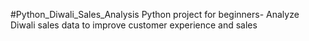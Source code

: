 #Python_Diwali_Sales_Analysis
Python project for beginners- Analyze Diwali sales data to improve customer experience and sales
